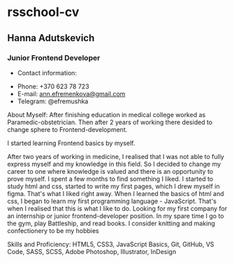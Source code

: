 # rsschool-cv
## Hanna Adutskevich
### Junior Frontend Developer
* Contact information:
+ Phone: +370 623 78 723
+ E-mail: ann.efremenkova@gmail.com
+ Telegram: @efremushka

About Myself:
After finishing education in medical college worked as Paramedic-obstetrician. Then after 2 years of working there desided to change sphere to Frontend-development. 

I started learning Frontend basics by myself. 

After two years of working in medicine, I realised that I was not able to fully express myself and my knowledge in this field.  So I decided to change my career to one where knowledge is valued and there is an opportunity to prove myself. 
I spent a few months to find something I liked. 
I started to study html and css, started to write my first pages, which I drew myself in figma. That's what I liked right away. When I learned the basics of html and css, I began to learn my first programming language - JavaScript. That's when I realised that this is what I like to do.
Looking for my first company for an internship or junior frontend-developer position. In my spare time I go to the gym, play Battleship, and read books. I consider knitting and making confectionery to be my hobbies

Skills and Proficiency:
HTML5, CSS3,
JavaScript Basics,
Git, GitHub,
VS Code,
SASS, SCSS,
Adobe Photoshop, Illustrator, InDesign
